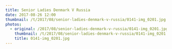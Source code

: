 ```yaml
---
title: Senior Ladies Denmark V Russia
date: 2017-08-26 12:00
thumbnail: /t/2017/08/senior-ladies-denmark-v-russia/0141-img_0201.jpg
photos:
  - original: /2017/08/senior-ladies-denmark-v-russia/0141-img_0201.jpg
    thumbnail: /t/2017/08/senior-ladies-denmark-v-russia/0141-img_0201.jpg
    title: 0141-img_0201.jpg
---
```

